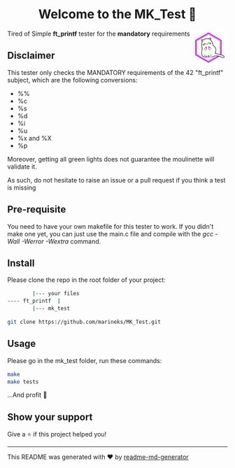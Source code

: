 <h1 align="center">Welcome to the MK_Test 👋</h1>

<img align="right" height="80px" src="asset.png" alt="grumpy cat"/>
<p>Tired of Simple <b>ft_printf</b> tester for the <b>mandatory</b> requirements</p>

## Disclaimer
<p> This tester only checks the MANDATORY requirements of the 42 "ft_printf" subject, which are the following conversions:</p>
<ul>
<li> %%</li>
<li> %c</li>
<li> %s</li>
<li> %d</li>
<li> %i</li>
<li> %u</li>
<li> %x and %X</li>
<li> %p</li>
</ul>

<p>Moreover, getting all green lights does not guarantee the moulinette will validate it.</p>
<p> As such, do not hesitate to raise an issue or a pull request if you think a test is missing </p>

## Pre-requisite
<p>You need to have your own makefile for this tester to work. If you didn't make one yet, you can just use the main.c file and compile with the <i>gcc -Wall -Werror -Wextra</i> command.</p>

## Install

Please clone the repo in the root folder of your project:

```sh
		|--- your files
---- ft_printf  |
		|--- mk_test
```
```sh
git clone https://github.com/marineks/MK_Test.git
```

## Usage

Please go in the mk_test folder, run these commands:
```sh
make
make tests
```
...And profit 🤗

## Show your support

Give a ⭐️  if this project helped you!

***
This README was generated with ❤️  by [readme-md-generator](https://github.com/kefranabg/readme-md-generator)